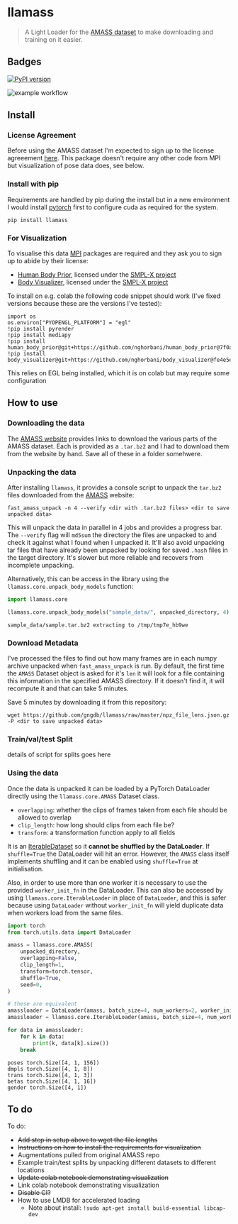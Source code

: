 # llamass
> A Light Loader for the [AMASS dataset][amass] to make downloading and training on it easier.


## Badges

[![PyPI version](https://badge.fury.io/py/llamass.svg)](https://badge.fury.io/py/llamass)


![example workflow](https://github.com/gngdb/llamass/workflows/CI/badge.svg)


## Install

### License Agreement

Before using the AMASS dataset I'm expected to sign up to the license agreeement [here][amass]. This package doesn't require any other code from MPI but visualization of pose data does, see below.

### Install with pip

Requirements are handled by pip during the install but in a new environment I would install [pytorch][]
first to configure cuda as required for the system.

`pip install llamass`

### For Visualization

To visualise this data [MPI][] packages are required and they ask you to sign up to abide by their license:

* [Human Body Prior][hbp], licensed under the [SMPL-X project][smplx]
* [Body Visualizer][body], licensed under the [SMPL-X project][smplx]

To install on e.g. colab the following code snippet should work (I've fixed versions because these are the versions I've tested):

```
import os
os.environ["PYOPENGL_PLATFORM"] = "egl"
!pip install pyrender
!pip install mediapy
!pip install human_body_prior@git+https://github.com/nghorbani/human_body_prior@7f0a4b3#egg=human_body_prior
!pip install body_visualizer@git+https://github.com/nghorbani/body_visualizer@fe4e5e8#egg=body_visualizer
```

This relies on EGL being installed, which it is on colab but may require some configuration 

[mpi]: https://is.mpg.de/
[hbp]: https://github.com/nghorbani/human_body_prior
[pytorch]: https://pytorch.org/get-started/locally/
[amassrepo]: https://github.com/nghorbani/amass/blob/master/notebooks/01-AMASS_Visualization.ipynb
[body]: https://github.com/nghorbani/body_visualizer
[smplx]: https://smpl-x.is.tue.mpg.de/
[mesh]: https://github.com/MPI-IS/mesh
[amass]: https://amass.is.tue.mpg.de/index.html
[pytables]: https://www.pytables.org/index.html

## How to use

### Downloading the data

The [AMASS website][amass] provides links to download the various parts of the AMASS dataset. Each is provided as a `.tar.bz2` and I had to download them from the website by hand. Save all of these in a folder somehwere.

### Unpacking the data

After installing `llamass`, it provides a console script to unpack the `tar.bz2` files downloaded from the [AMASS][] website:

```
fast_amass_unpack -n 4 --verify <dir with .tar.bz2 files> <dir to save unpacked data>
```

This will unpack the data in parallel in 4 jobs and provides a progress bar. The `--verify` flag will `md5sum` the directory the files are unpacked to and check it against what I found when I unpacked it. It'll also avoid unpacking tar files that have already been unpacked by looking for saved `.hash` files in the target directory. It's slower but more reliable and recovers from incomplete unpacking.

Alternatively, this can be access in the library using the `llamass.core.unpack_body_models` function:

[amass]: https://amass.is.tue.mpg.de/index.html

```python
import llamass.core

llamass.core.unpack_body_models("sample_data/", unpacked_directory, 4)
```

    sample_data/sample.tar.bz2 extracting to /tmp/tmp7e_hb9we


### Download Metadata

I've processed the files to find out how many frames are in each numpy archive unpacked when `fast_amass_unpack` is run. By default, the first time the `AMASS` Dataset object is asked for it's `len` it will look for a file containing this information in the specified AMASS directory. If it doesn't find it, it will recompute it and that can take 5 minutes.

Save 5 minutes by downloading it from this repository:

```
wget https://github.com/gngdb/llamass/raw/master/npz_file_lens.json.gz -P <dir to save unpacked data>
```

### Train/val/test Split

details of script for splits goes here

### Using the data

Once the data is unpacked it can be loaded by a PyTorch DataLoader directly using the `llamass.core.AMASS` Dataset class.

* `overlapping`: whether the clips of frames taken from each file should be allowed to overlap
* `clip_length`: how long should clips from each file be?
* `transform`: a transformation function apply to all fields

It is an [IterableDataset][] so it **cannot be shuffled by the DataLoader**. If `shuffle=True` the DataLoader will hit an error. However, the `AMASS` class itself implements shuffling and it can be enabled using `shuffle=True` at initialisation.

Also, in order to use more than one worker it is necessary to use the provided `worker_init_fn` in the DataLoader. This can also be accessed by using `llamass.core.IterableLoader` in place of `DataLoader`, and this is safer because using `DataLoader` without `worker_init_fn` will yield duplicate data when workers load from the same files.

[iterabledataset]: https://pytorch.org/docs/stable/data.html#iterable-style-datasets

```python
import torch
from torch.utils.data import DataLoader

amass = llamass.core.AMASS(
    unpacked_directory,
    overlapping=False,
    clip_length=1,
    transform=torch.tensor,
    shuffle=True,
    seed=0,
)
```

```python
# these are equivalent
amassloader = DataLoader(amass, batch_size=4, num_workers=2, worker_init_fn=llamass.core.worker_init_fn)
amassloader = llamass.core.IterableLoader(amass, batch_size=4, num_workers=2)

for data in amassloader:
    for k in data:
        print(k, data[k].size())
    break
```

    poses torch.Size([4, 1, 156])
    dmpls torch.Size([4, 1, 8])
    trans torch.Size([4, 1, 3])
    betas torch.Size([4, 1, 16])
    gender torch.Size([4, 1])


## To do

To do:

* ~~Add step in setup above to wget the file lengths~~
* ~~Instructions on how to install the requirements for visualization~~
* Augmentations pulled from original AMASS repo
* Example train/test splits by unpacking different datasets to different locations
* ~~Update colab notebook demonstrating visualization~~
* Link colab notebook demonstrating visualization
* ~~Disable CI?~~
* How to use LMDB for accelerated loading
    * Note about install: `!sudo apt-get install build-essential libcap-dev`
